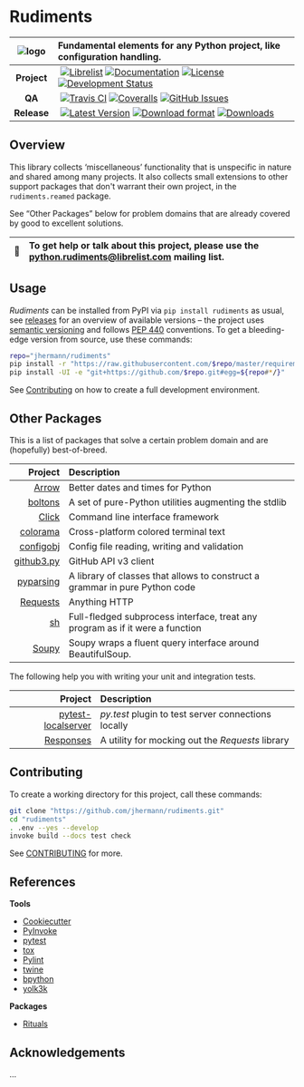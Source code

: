 # Rudiments

![logo](https://raw.githubusercontent.com/jhermann/rudiments/master/docs/_static/img/logo.png)  | Fundamental elements for any Python project, like configuration handling.
:----: | :----
**Project** | [![Librelist](https://img.shields.io/badge/Librelist-python.rudiments-orange.svg)](http://librelist.com/browser/python.rudiments) [![Documentation](https://readthedocs.org/projects/rudiments/badge/?version=latest)](https://readthedocs.org/projects/rudiments/?badge=latest) [![License](https://img.shields.io/pypi/l/rudiments.svg)](https://github.com/jhermann/rudiments/blob/master/LICENSE) [![Development Status](https://pypip.in/status/rudiments/badge.svg)](https://pypi.python.org/pypi/rudiments/)
**QA** | [![Travis CI](https://api.travis-ci.org/jhermann/rudiments.svg)](https://travis-ci.org/jhermann/rudiments) [![Coveralls](https://img.shields.io/coveralls/jhermann/rudiments.svg)](https://coveralls.io/r/jhermann/rudiments) [![GitHub Issues](https://img.shields.io/github/issues/jhermann/rudiments.svg)](https://github.com/jhermann/rudiments/issues)
**Release** | [![Latest Version](https://img.shields.io/pypi/v/rudiments.svg)](https://pypi.python.org/pypi/rudiments/) [![Download format](https://pypip.in/format/rudiments/badge.svg)](https://pypi.python.org/pypi/rudiments/) [![Downloads](https://img.shields.io/pypi/dw/rudiments.svg)](https://pypi.python.org/pypi/rudiments/)


## Overview

This library collects ‘miscellaneous’ functionality that is unspecific in nature and shared among many projects.
It also collects small extensions to other support packages that don't warrant their own project,
in the ``rudiments.reamed`` package.

See “Other Packages” below for problem domains that are already covered by good to excellent solutions.

:speech_balloon: | To get help or talk about this project, please use the python.rudiments@librelist.com mailing list.
---- | :----


## Usage

*Rudiments* can be installed from PyPI via ``pip install rudiments`` as usual,
see [releases](https://github.com/jhermann/rudiments/releases) for an overview of available versions
– the project uses [semantic versioning](http://semver.org/)
and follows [PEP 440](https://www.python.org/dev/peps/pep-0440/) conventions.
To get a bleeding-edge version from source, use these commands:

```sh
repo="jhermann/rudiments"
pip install -r "https://raw.githubusercontent.com/$repo/master/requirements.txt"
pip install -UI -e "git+https://github.com/$repo.git#egg=${repo#*/}"
```

See [Contributing](#contributing) on how to create a full development environment.


## Other Packages

This is a list of packages that solve a certain problem domain
and are (hopefully) best-of-breed.

Project | Description
----: | :----
[Arrow](https://arrow.readthedocs.org/) | Better dates and times for Python
[boltons](https://boltons.readthedocs.org/en/latest/) | A set of pure-Python utilities augmenting the stdlib
[Click](http://click.pocoo.org/) | Command line interface framework
[colorama](https://pypi.python.org/pypi/colorama) | Cross-platform colored terminal text
[configobj](http://configobj.readthedocs.org/en/latest/) | Config file reading, writing and validation
[github3.py](http://github3py.readthedocs.org/) | GitHub API v3 client
[pyparsing](https://pyparsing.wikispaces.com/) | A library of classes that allows to construct a grammar in pure Python code
[Requests](http://docs.python-requests.org/en/latest/) | Anything HTTP
[sh](http://amoffat.github.io/sh/) | Full-fledged subprocess interface, treat any program as if it were a function
[Soupy](http://soupy.readthedocs.org/) | Soupy wraps a fluent query interface around BeautifulSoup.

The following help you with writing your unit and integration tests.

Project | Description
----: | :----
[pytest-localserver](https://pypi.python.org/pypi/pytest-localserver) | *py.test* plugin to test server connections locally
[Responses](https://github.com/getsentry/responses) | A utility for mocking out the *Requests* library


## Contributing

To create a working directory for this project, call these commands:

```sh
git clone "https://github.com/jhermann/rudiments.git"
cd "rudiments"
. .env --yes --develop
invoke build --docs test check
```

See [CONTRIBUTING](https://github.com/jhermann/rudiments/blob/master/CONTRIBUTING.md) for more.


## References

**Tools**

* [Cookiecutter](http://cookiecutter.readthedocs.org/en/latest/)
* [PyInvoke](http://www.pyinvoke.org/)
* [pytest](http://pytest.org/latest/contents.html)
* [tox](https://tox.readthedocs.org/en/latest/)
* [Pylint](http://docs.pylint.org/)
* [twine](https://github.com/pypa/twine#twine)
* [bpython](http://docs.bpython-interpreter.org/)
* [yolk3k](https://github.com/myint/yolk#yolk)

**Packages**

* [Rituals](https://jhermann.github.io/rituals)


## Acknowledgements

…
